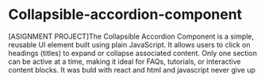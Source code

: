 # Collapsible-accordion-component
[ASIGNMENT PROJECT]The Collapsible Accordion Component is a simple, reusable UI element built using plain JavaScript. It allows users to click on headings (titles) to expand or collapse associated content. Only one section can be active at a time, making it ideal for FAQs, tutorials, or interactive content blocks.
It was buld with react and html and javascript
never give up
